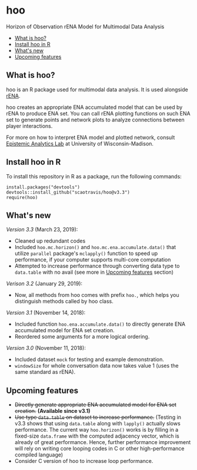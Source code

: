 # hoo

Horizon of Observation rENA Model for Multimodal Data Analysis

* [What is hoo?](#what-is-hoo)
* [Install hoo in R](#install-hoo-in-r)
* [What's new](#whats-new)
* [Upcoming features](#upcoming-features)

## What is hoo?
hoo is an R package used for multimodal data analysis. It is used alongside [rENA](https://cran.r-project.org/web/packages/rENA/index.html).

hoo creates an appropriate ENA accumulated model that can be used by rENA to produce ENA set. You can call rENA plotting functions on such ENA set to generate points and network plots to analyze connections between player interactions.

For more on how to interpret ENA model and plotted network, consult [Epistemic Analytics Lab](http://www.epistemicanalytics.org/) at University of Wisconsin-Madison.

## Install hoo in R
To install this repository in R as a package, run the following commands:
```{r}
install.packages("devtools")
devtools::install_github("scaotravis/hoo@v3.3")
require(hoo)
```

## What's new

*Version 3.3* (March 23, 2019): 
* Cleaned up redundant codes
* Included `hoo.mc.horizon()` and `hoo.mc.ena.accumulate.data()` that utilize `parallel` package's `mclapply()` function to speed up performance, if your computer supports multi-core computation
* Attempted to increase performance through converting data type to `data.table` with no avail (see more in [Upcoming features](#upcoming-features) section)

*Verison 3.2* (January 29, 2019):
* Now, all methods from hoo comes with prefix `hoo.`, which helps you distinguish methods called by hoo class.

*Version 3.1* (November 14, 2018):
* Included function `hoo.ena.accumulate.data()` to directly generate ENA accumulated model for ENA set creation.
* Reordered some arguments for a more logical ordering.

*Version 3.0* (November 11, 2018):

* Included dataset `mock` for testing and example demonstration.
* `windowSize` for whole conversation data now takes value 1 (uses the same standard as rENA).

## Upcoming features

* ~~Directly generate appropriate ENA accumulated model for ENA set creation.~~ **(Available since v3.1)**
* ~~Use type `data.table` on dataset to increase performance.~~ (Testing in v3.3 shows that using `data.table` along with `lapply()` actually slows performance. The current way `hoo.horizon()` works is by filling in a fixed-size `data.frame` with the computed adjacency vector, which is already of great performance. Hence, further performance improvement will rely on writing core looping codes in C or other high-performance compiled language)
* Consider C version of hoo to increase loop performance.
